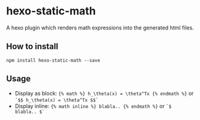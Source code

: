 # hexo-static-math
A hexo plugin which renders math expressions into the generated html files.


## How to install

`npm install hexo-static-math --save`

## Usage

* Display as block: `{% math %} h_\theta(x) = \theta^Tx {% endmath %}`
  or `` `$$ h_\theta(x) = \theta^Tx $$` ``
* Display inline: `{% math inline %} blabla.. {% endmath %}` or `` `$ blabla.. $` ``
